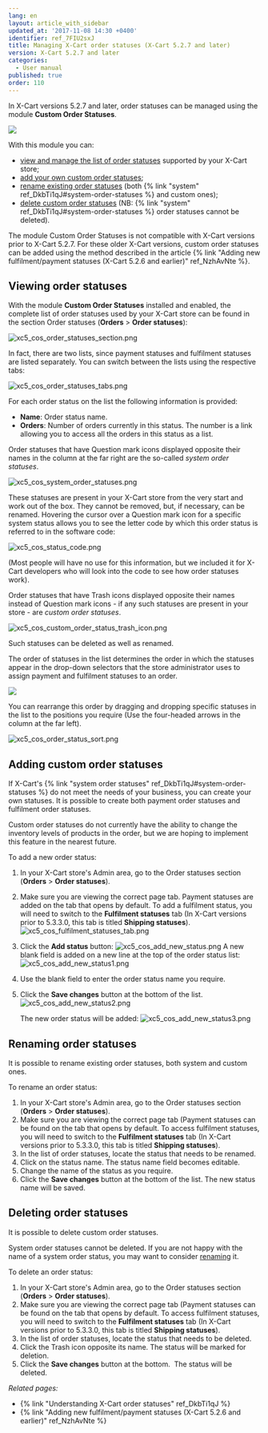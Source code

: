 ```yaml
---
lang: en
layout: article_with_sidebar
updated_at: '2017-11-08 14:30 +0400'
identifier: ref_7FIU2sxJ
title: Managing X-Cart order statuses (X-Cart 5.2.7 and later)
version: X-Cart 5.2.7 and later
categories:
  - User manual
published: true
order: 110
---
```



In X-Cart versions 5.2.7 and later, order statuses can be managed using the module **Custom Order Statuses**.

![]({{site.baseurl}}/attachments/8750763/8719499.png)

With this module you can:

*   [view and manage the list of order statuses](#viewing-order-statuses) supported by your X-Cart store;
*   [add your own custom order statuses](#adding-custom-order-statuses);
*   [rename existing order statuses](#renaming-order-statuses) (both {% link "system" ref_DkbTi1qJ#system-order-statuses %} and custom ones);
*   [delete custom order statuses](#deleting-order-statuses) (NB: {% link "system" ref_DkbTi1qJ#system-order-statuses %} order statuses cannot be deleted). 

The module Custom Order Statuses is not compatible with X-Cart versions prior to X-Cart 5.2.7\. For these older X-Cart versions, custom order statuses can be added using the method described in the article {% link "Adding new fulfilment/payment statuses (X-Cart 5.2.6 and earlier)" ref_NzhAvNte %}.

## Viewing order statuses

With the module **Custom Order Statuses** installed and enabled, the complete list of order statuses used by your X-Cart store can be found in the section Order statuses (**Orders** > **Order statuses**):

![xc5_cos_order_statuses_section.png]({{site.baseurl}}/attachments/ref_7FIU2sxJ/xc5_cos_order_statuses_section.png)

In fact, there are two lists, since payment statuses and fulfilment statuses are listed separately. You can switch between the lists using the respective tabs:

![xc5_cos_order_statuses_tabs.png]({{site.baseurl}}/attachments/ref_7FIU2sxJ/xc5_cos_order_statuses_tabs.png)

For each order status on the list the following information is provided:

*   **Name**: Order status name.
*   **Orders**: Number of orders currently in this status. The number is a link allowing you to access all the orders in this status as a list.

Order statuses that have Question mark icons displayed opposite their names in the column at the far right are the so-called _system order statuses_.

![xc5_cos_system_order_statuses.png]({{site.baseurl}}/attachments/ref_7FIU2sxJ/xc5_cos_system_order_statuses.png)

These statuses are present in your X-Cart store from the very start and work out of the box. They cannot be removed, but, if necessary, can be renamed. Hovering the cursor over a Question mark icon for a specific system status allows you to see the letter code by which this order status is referred to in the software code:

![xc5_cos_status_code.png]({{site.baseurl}}/attachments/ref_7FIU2sxJ/xc5_cos_status_code.png)

(Most people will have no use for this information, but we included it for X-Cart developers who will look into the code to see how order statuses work).

Order statuses that have Trash icons displayed opposite their names instead of Question mark icons - if any such statuses are present in your store - are _custom order statuses_.

![xc5_cos_custom_order_status_trash_icon.png]({{site.baseurl}}/attachments/ref_7FIU2sxJ/xc5_cos_custom_order_status_trash_icon.png)

Such statuses can be deleted as well as renamed.

The order of statuses in the list determines the order in which the statuses appear in the drop-down selectors that the store administrator uses to assign payment and fulfilment statuses to an order.

![]({{site.baseurl}}/attachments/8750763/8719497.png)

You can rearrange this order by dragging and dropping specific statuses in the list to the positions you require (Use the four-headed arrows in the column at the far left).

![xc5_cos_order_status_sort.png]({{site.baseurl}}/attachments/ref_7FIU2sxJ/xc5_cos_order_status_sort.png)

## Adding custom order statuses

If X-Cart's {% link "system order statuses" ref_DkbTi1qJ#system-order-statuses %} do not meet the needs of your business, you can create your own statuses. It is possible to create both payment order statuses and fulfilment order statuses. 

Custom order statuses do not currently have the ability to change the inventory levels of products in the order, but we are hoping to implement this feature in the nearest future.

To add a new order status:

1.  In your X-Cart store's Admin area, go to the Order statuses section (**Orders** > **Order statuses**). 
2.  Make sure you are viewing the correct page tab. Payment statuses are added on the tab that opens by default. To add a fulfilment status, you will need to switch to the **Fulfilment statuses** tab (In X-Cart versions prior to 5.3.3.0, this tab is titled **Shipping statuses**). 
    ![xc5_cos_fulfilment_statuses_tab.png]({{site.baseurl}}/attachments/ref_7FIU2sxJ/xc5_cos_fulfilment_statuses_tab.png)
3.  Click the **Add status** button:
    ![xc5_cos_add_new_status.png]({{site.baseurl}}/attachments/ref_7FIU2sxJ/xc5_cos_add_new_status.png)
    A new blank field is added on a new line at the top of the order status list:
    ![xc5_cos_add_new_status1.png]({{site.baseurl}}/attachments/ref_7FIU2sxJ/xc5_cos_add_new_status1.png)

4.  Use the blank field to enter the order status name you require.

5.  Click the **Save changes** button at the bottom of the list. 
    ![xc5_cos_add_new_status2.png]({{site.baseurl}}/attachments/ref_7FIU2sxJ/xc5_cos_add_new_status2.png)

    The new order status will be added:
    ![xc5_cos_add_new_status3.png]({{site.baseurl}}/attachments/ref_7FIU2sxJ/xc5_cos_add_new_status3.png)


## Renaming order statuses

It is possible to rename existing order statuses, both system and custom ones.

To rename an order status:

1.  In your X-Cart store's Admin area, go to the Order statuses section (**Orders** > **Order statuses**). 
2.  Make sure you are viewing the correct page tab (Payment statuses can be found on the tab that opens by default. To access fulfilment statuses, you will need to switch to the **Fulfilment statuses** tab (In X-Cart versions prior to 5.3.3.0, this tab is titled **Shipping statuses**). 
3.  In the list of order statuses, locate the status that needs to be renamed. 
4.  Click on the status name. The status name field becomes editable.
5.  Change the name of the status as you require.
6.  Click the **Save changes** button at the bottom of the list.
    The new status name will be saved.

## Deleting order statuses

It is possible to delete custom order statuses. 

System order statuses cannot be deleted. If you are not happy with the name of a system order status, you may want to consider [renaming](#renaming-order-statuses) it.

To delete an order status:

1.  In your X-Cart store's Admin area, go to the Order statuses section (**Orders** > **Order statuses**). 
2.  Make sure you are viewing the correct page tab (Payment statuses can be found on the tab that opens by default. To access fulfilment statuses, you will need to switch to the **Fulfilment statuses** tab (In X-Cart versions prior to 5.3.3.0, this tab is titled **Shipping statuses**).  
3.  In the list of order statuses, locate the status that needs to be deleted.
4.  Click the Trash icon opposite its name.
    The status will be marked for deletion.
5.  Click the **Save changes** button at the bottom. 
    The status will be deleted.

_Related pages:_

*   {% link "Understanding X-Cart order statuses" ref_DkbTi1qJ %}
*   {% link "Adding new fulfilment/payment statuses (X-Cart 5.2.6 and earlier)" ref_NzhAvNte %}
